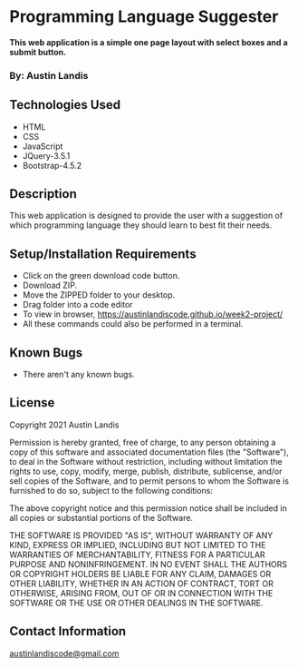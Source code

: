 # Programming Language Suggester

#### This web application is a simple one page layout with select boxes and a submit button.

### By: Austin Landis

## Technologies Used

* HTML
* CSS
* JavaScript
* JQuery-3.5.1
* Bootstrap-4.5.2

## Description

This web application is designed to provide the user with a suggestion of which programming language they should learn to best fit their needs.

## Setup/Installation Requirements

* Click on the green download code button.
* Download ZIP.
* Move the ZIPPED folder to your desktop.
* Drag folder into a code editor
* To view in browser, https://austinlandiscode.github.io/week2-project/
* All these commands could also be performed in a terminal.

## Known Bugs

* There aren't any known bugs.

## License

Copyright 2021 Austin Landis

Permission is hereby granted, free of charge, to any person obtaining a copy of this software and associated documentation files (the "Software"), to deal in the Software without restriction, including without limitation the rights to use, copy, modify, merge, publish, distribute, sublicense, and/or sell copies of the Software, and to permit persons to whom the Software is furnished to do so, subject to the following conditions:

The above copyright notice and this permission notice shall be included in all copies or substantial portions of the Software.

THE SOFTWARE IS PROVIDED "AS IS", WITHOUT WARRANTY OF ANY KIND, EXPRESS OR IMPLIED, INCLUDING BUT NOT LIMITED TO THE WARRANTIES OF MERCHANTABILITY, FITNESS FOR A PARTICULAR PURPOSE AND NONINFRINGEMENT. IN NO EVENT SHALL THE AUTHORS OR COPYRIGHT HOLDERS BE LIABLE FOR ANY CLAIM, DAMAGES OR OTHER LIABILITY, WHETHER IN AN ACTION OF CONTRACT, TORT OR OTHERWISE, ARISING FROM, OUT OF OR IN CONNECTION WITH THE SOFTWARE OR THE USE OR OTHER DEALINGS IN THE SOFTWARE.

## Contact Information

austinlandiscode@gmail.com
